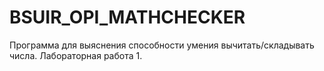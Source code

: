# BSUIR_OPI_MATHCHECKER
Программа для выяснения способности умения вычитать/складывать числа. Лабораторная работа 1.
